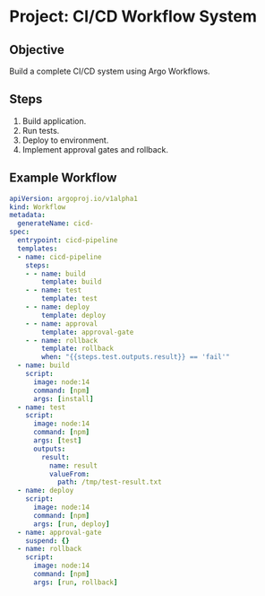 # Project: CI/CD Workflow System

## Objective
Build a complete CI/CD system using Argo Workflows.

## Steps
1. Build application.
2. Run tests.
3. Deploy to environment.
4. Implement approval gates and rollback.

## Example Workflow
```yaml
apiVersion: argoproj.io/v1alpha1
kind: Workflow
metadata:
  generateName: cicd-
spec:
  entrypoint: cicd-pipeline
  templates:
  - name: cicd-pipeline
    steps:
    - - name: build
        template: build
    - - name: test
        template: test
    - - name: deploy
        template: deploy
    - - name: approval
        template: approval-gate
    - - name: rollback
        template: rollback
        when: "{{steps.test.outputs.result}} == 'fail'"
  - name: build
    script:
      image: node:14
      command: [npm]
      args: [install]
  - name: test
    script:
      image: node:14
      command: [npm]
      args: [test]
      outputs:
        result:
          name: result
          valueFrom:
            path: /tmp/test-result.txt
  - name: deploy
    script:
      image: node:14
      command: [npm]
      args: [run, deploy]
  - name: approval-gate
    suspend: {}
  - name: rollback
    script:
      image: node:14
      command: [npm]
      args: [run, rollback]
```
